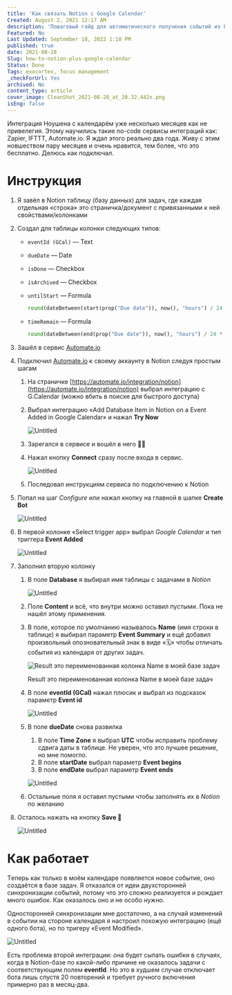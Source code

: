 ```yaml
---
title: 'Как связать Notion с Google Calendar'
Created: August 2, 2021 12:17 AM
description: 'Пошаговый гайд для автоматического получения событий из Гугл-календаря в вашу базу с задачами на Notion.'
Featured: No
Last Updated: September 18, 2022 1:18 PM
published: true
date: 2021-08-28
Slug: how-to-notion-plus-google-calendar
Status: Done
Tags: exocortex, focus management
_checkForUrl: Yes
archived: No
content_type: article
cover_image: CleanShot_2021-08-28_at_20.32.442x.png
isEng: false
---
```


Интеграция Ноушена с календарём уже несколько месяцев как не привелегия. Этому научились такие no-code сервисы интеграций как: Zapier, IFTTT, Automate.io. Я ждал этого реально два года. Живу с этим новшеством пару месяцев и очень нравится, тем более, что это бесплатно. Делюсь как подключал. 

# Инструкция

1. Я завёл в Notion таблицу (базу данных) для задач, где каждая отдельная «строка» это страничка/документ с привязанными к ней свойствами/колонками
2. Создал для таблицы колонки следующих типов:
    - `eventId (GCal)` — Text
    - `dueDate` — Date
    - `isDone` — Checkbox
    - `isArchived` — Checkbox
    - `untilStart` — Formula
        
        ```python
        round(dateBetween(start(prop("Due date")), now(), "hours") / 24 * 100) / 100
        ```
        
    - `timeRemain` — Formula
        
        ```python
        round(dateBetween(end(prop("Due date")), now(), "hours") / 24 * 100) / 100
        ```
        
3. Зашёл в сервис [Automate.io](http://automate.io)
4. Подключил [Automate.io](http://automate.io) к своему аккаунту в Notion следуя простым шагам
    1. На страничке [https://automate.io/integration/notion](https://automate.io/integration/notion) выбрал интеграцию с G.Calendar (можно вбить в поиске для быстрого доступа)
    2. Выбрал интеграцию «Add Database Item in Notion on a Event Added in Google Calendar» и нажал **Try Now**
        
        ![Untitled](%D0%9A%D0%B0%D0%BA%20%D1%81%D0%B2%D1%8F%D0%B7%D0%B0%D1%82%D1%8C%20Notion%20%D1%81%20Google%20Calendar/Untitled.png)
        
    3. Зарегался в сервисе и вошёл в него 🤷‍♂️
    4. Нажал кнопку **Connect** сразу после входа в сервис.
        
        ![Untitled](%D0%9A%D0%B0%D0%BA%20%D1%81%D0%B2%D1%8F%D0%B7%D0%B0%D1%82%D1%8C%20Notion%20%D1%81%20Google%20Calendar/Untitled%201.png)
        
    5. Последовал инструкциям сервиса по подключению к Notion
5. Попал на шаг *Configure* или нажал кнопку на главной в шапке **Create Bot**
    
    ![Untitled](%D0%9A%D0%B0%D0%BA%20%D1%81%D0%B2%D1%8F%D0%B7%D0%B0%D1%82%D1%8C%20Notion%20%D1%81%20Google%20Calendar/Untitled%202.png)
    
6. В первой колонке «Select trigger app» выбрал *Google Calendar* и тип триггера **Event Added**
    
    ![Untitled](%D0%9A%D0%B0%D0%BA%20%D1%81%D0%B2%D1%8F%D0%B7%D0%B0%D1%82%D1%8C%20Notion%20%D1%81%20Google%20Calendar/Untitled%203.png)
    
7. Заполнил вторую колонку
    1. В поле **Database** я выбирал имя таблицы с задачами в *Notion*
        
        ![Untitled](%D0%9A%D0%B0%D0%BA%20%D1%81%D0%B2%D1%8F%D0%B7%D0%B0%D1%82%D1%8C%20Notion%20%D1%81%20Google%20Calendar/Untitled%204.png)
        
    2. Поле **Content** и всё, что внутри можно оставил пустыми. Пока не нашёл этому применения.
    3. В поле, которое по умолчанию называлось **Name** (имя строки в таблице) я выбирал параметр **Event Summary** и ещё добавил произвольный опозновательный знак в виде «🗓» чтобы отличать события из календаря от других задач.
        
        ![Result это переименованная колонка Name в моей базе задач](%D0%9A%D0%B0%D0%BA%20%D1%81%D0%B2%D1%8F%D0%B7%D0%B0%D1%82%D1%8C%20Notion%20%D1%81%20Google%20Calendar/Untitled%205.png)
        
        Result это переименованная колонка Name в моей базе задач
        
    4. В поле **eventId (GCal)** нажал плюсик и выбрал из подсказок параметр **Еvent id**
        
        ![Untitled](%D0%9A%D0%B0%D0%BA%20%D1%81%D0%B2%D1%8F%D0%B7%D0%B0%D1%82%D1%8C%20Notion%20%D1%81%20Google%20Calendar/Untitled%206.png)
        
    5. В поле **dueDate** снова развилка
        1. В поле **Time Zone** я выбрал **UTC** чтобы исправить проблему сдвига даты в таблице. Не уверен, что это лучшее решение, но мне помогло.
        2. В поле **startDate** выбрал параметр **Event begins**
        3. В поле **endDate** выбрал параметр **Event ends**
        
        ![Untitled](%D0%9A%D0%B0%D0%BA%20%D1%81%D0%B2%D1%8F%D0%B7%D0%B0%D1%82%D1%8C%20Notion%20%D1%81%20Google%20Calendar/Untitled%207.png)
        
    6. Остальные поля я оставил пустыми чтобы заполнять их в *Notion* по желанию
8. Осталось нажать на кнопку **Savе 🏁**
    
    ![Untitled](%D0%9A%D0%B0%D0%BA%20%D1%81%D0%B2%D1%8F%D0%B7%D0%B0%D1%82%D1%8C%20Notion%20%D1%81%20Google%20Calendar/Untitled%208.png)
    

# Как работает

Tеперь как только в моём календаре появляется новое событие, оно создаётся в базе задач. Я отказался от идеи двухсторонней синхронизации событий, потому что это сложно реализуется и рождает много ошибок. Как оказалось оно и не особо нужно.

Односторонней синхронизации мне достаточно, а на случай изменений в событии на стороне календаря я настроил похожую интеграцию (ещё одного бота), но по тригеру «Event Modified».

![Untitled](%D0%9A%D0%B0%D0%BA%20%D1%81%D0%B2%D1%8F%D0%B7%D0%B0%D1%82%D1%8C%20Notion%20%D1%81%20Google%20Calendar/Untitled%209.png)

Есть проблема второй интеграции: она будет сыпать ошибки в случаях, когда в Notion-базе по какой-либо причине не оказалось задачи с соответствующим полем **eventId**. Но это в худшем случае отключает бота лишь спустя 20 повторений и требует ручного включения примерно раз в месяц-два.